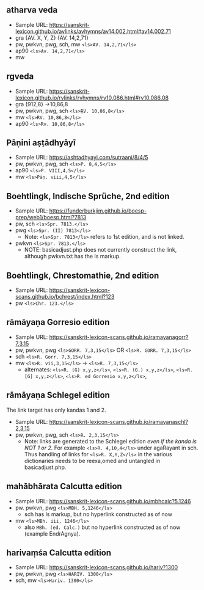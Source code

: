 ## atharva veda
* Sample URL: https://sanskrit-lexicon.github.io/avlinks/avhymns/av14.002.html#av14.002.71
* gra {AV. X, Y, Z}  {AV. 14,2,71}
* pw, pwkvn, pwg, sch, mw `<ls>AV. 14,2,71</ls>`
* ap90 `<ls>Av. 14,2,71</ls>`
* mw 
## rgveda
* Sample URL: https://sanskrit-lexicon.github.io/rvlinks/rvhymns/rv10.086.html#rv10.086.08
* gra {912,8} ->10,86,8
* pw, pwkvn, pwg, sch `<ls>ṚV. 10,86,8</ls>`
* mw `<ls>RV. 10,86,8</ls>`
* ap90 `<ls>Rv. 10,86,8</ls>`

## Pāṇini aṣṭādhyāyī 
* Sample URL: https://ashtadhyayi.com/sutraani/8/4/5
* pw, pwkvn, pwg, sch `<ls>P. 8,4,5</ls>`
* ap90 `<ls>P. VIII,4,5</ls>`
* mw `<ls>Pāṇ. viii,4,5</ls>`

## Boehtlingk, Indische Sprüche, 2nd edition
* Sample URL: https://funderburkjim.github.io/boesp-prep/web1/boesp.html?7813
* pw, sch `<ls>Spr. 7813.</ls>`
* pwg `<ls>Spr. (II) 7813</ls>`
  * Note: `<ls>Spr. 7813</ls>` refers to 1st edition, and is not linked. 
* pwkvn `<ls>Spr. 7813.</ls>`
  * NOTE: basicadjust.php does not currently construct the link, although pwkvn.txt has the ls markup.

## Boehtlingk, Chrestomathie, 2nd edition
* Sample URL:  https://sanskrit-lexicon-scans.github.io/bchrest/index.html?123
* pw `<ls>Chr. 123.</ls>`

## rāmāyaṇa Gorresio edition
* Sample URL:  https://sanskrit-lexicon-scans.github.io/ramayanagorr?7,3,15
* pw, pwkvn, pwg `<ls>GORR. 7,3,15</ls>`  OR `<ls>R. GORR. 7,3,15</ls>`
* sch `<ls>R. Gorr. 7,3,15</ls>`
* mw `<ls>R. vii,3,15</ls>`  -> `<ls>R. 7,3,15</ls>`
   * alternates:   `<ls>R. (G) x,y,z</ls>`,  `<ls>R. (G.) x,y,z</ls>`, `<ls>R. [G] x,y,z</ls>`,  `<ls>R. ed Gorresio x,y,z</ls>`, 

## rāmāyaṇa Schlegel edition
The link target has only kandas 1 and 2.
* Sample URL:  https://sanskrit-lexicon-scans.github.io/ramayanaschl?2,3,15
* pw, pwkvn, pwg, sch  `<ls>R. 2,3,15</ls>`
  * Note: links are generated to the Schlegel edition *even if the kanda is NOT 1 or 2.*
     For example `<ls>R. 4,10,4</ls>` under agaRayant in sch.
     Thus handling of links for `<ls>R. X,Y,Z</ls>` in the various dictionaries needs to be 
     reexa,omed and untangled in basicadjust.php.

## mahābhārata Calcutta edition
* Sample URL: https://sanskrit-lexicon-scans.github.io/mbhcalc?5.1246
* pw. pwkvn, pwg `<ls>MBH. 5,1246</ls>`
  * sch  has ls markup, but no hyperlink constructed as of now
* mw `<ls>MBh. iii, 1246</ls>`
  * also  `MBh. (ed. Calc.)`  but no hyperlink constructed as of now  (example EndrAgnya).

## harivaṃśa Calcutta edition
* Sample URL: https://sanskrit-lexicon-scans.github.io/hariv?1300
* pw, pwkvn, pwg `<ls>HARIV. 1300</ls>`
* sch, mw `<ls>Hariv. 1300</ls>`
